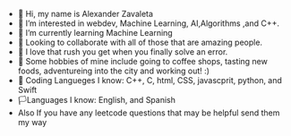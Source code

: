 - 👋 Hi, my name is Alexander Zavaleta
- 👀 I’m interested in webdev, Machine Learning, AI,Algorithms ,and C++.
- 🌱 I’m currently learning Machine Learning
- 🌳 Looking to collaborate with all of those that are amazing people.
- 💪 I love that rush you get when you finally solve an error.
- 🌱 Some hobbies of mine include going to coffee shops, tasting new foods, adventureing into the city and working out! :)
- 👾 Coding Langueges I know: C++, C, html, CSS, javascprit, python, and Swift
- 🏳️Languages I know: English, and Spanish 
- Also If you have any leetcode questions that may be helpful send them my way
